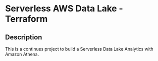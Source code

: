 # Serverless AWS Data Lake - Terraform 

## Description

This is a continues project to build a Serverless Data Lake Analytics with Amazon Athena.